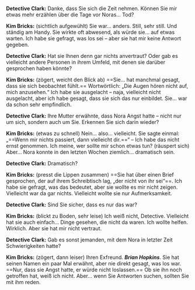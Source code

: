 **Detective Clark:** Danke, dass Sie sich die Zeit nehmen. Können Sie mir etwas mehr erzählen über die Tage vor Noras… Tod?

**Kim Bricks:** (sichtlich aufgewühlt) Sie war… anders. Still, sehr still. Und ständig am Handy. Sie wirkte oft abwesend, als würde sie… auf etwas warten. Ich habe sie gefragt, was los sei – aber sie hat mir keine Antwort gegeben.

**Detective Clark:** Hat sie Ihnen denn gar nichts anvertraut? Oder gab es vielleicht andere Personen in ihrem Umfeld, mit denen sie darüber gesprochen haben könnte?

**Kim Bricks:** (zögert, weicht den Blick ab) ==Sie… hat manchmal gesagt, dass sie sich beobachtet fühlt.== Wortwörtlich: „Die Augen hören nicht auf, mich anzusehen.“ Ich habe sie ausgelacht – naja, vielleicht nicht ausgelacht, aber ich habe gesagt, dass sie sich das nur einbildet. Sie… war da schon sehr empfindlich.

**Detective Clark:** Ihre Mutter erwähnte, dass Nora Angst hatte – nicht nur um sich, sondern auch um Sie. Erkennen Sie sich darin wieder?

**Kim Bricks:** (etwas zu schnell) Nein… also… vielleicht. Sie sagte einmal: „==Wenn mir nichts passiert, dann vielleicht dir.==“ – Ich habe das nicht ernst genommen. Ich meine, wer sollte mir schon etwas tun? (räuspert sich) Aber… Nora konnte in den letzten Wochen ziemlich… dramatisch sein.

**Detective Clark:** Dramatisch?

**Kim Bricks:** (presst die Lippen zusammen) ==Sie hat über einen Brief gesprochen, der auf ihrem Schreibtisch lag, „der nicht von ihr sei“==. Ich habe sie gefragt, was das bedeutet, aber sie wollte es mir nicht zeigen. Vielleicht war da gar nichts. Vielleicht wollte sie nur Aufmerksamkeit.

**Detective Clark:** Sind Sie sicher, dass es nur das war?

**Kim Bricks:** (blickt zu Boden, sehr leise) Ich weiß nicht, Detective. Vielleicht hat sie auch einfach… Dinge gesehen, die nicht da waren. Ich wollte helfen. Wirklich. Aber sie hat mir nicht vertraut.

**Detective Clark:** Gab es sonst jemanden, mit dem Nora in letzter Zeit Schwierigkeiten hatte?

**Kim Bricks:** (zögert, dann leiser) Ihren Exfreund. ***Brian Hopkins***. Sie hat seinen Namen ein paar Mal erwähnt, aber nie direkt gesagt, was los war. ==Nur, dass sie Angst hatte, er würde nicht loslassen.== Ob sie ihn noch getroffen hat, weiß ich nicht. Aber… wenn Sie Antworten suchen, sollten Sie mit ihm reden.
